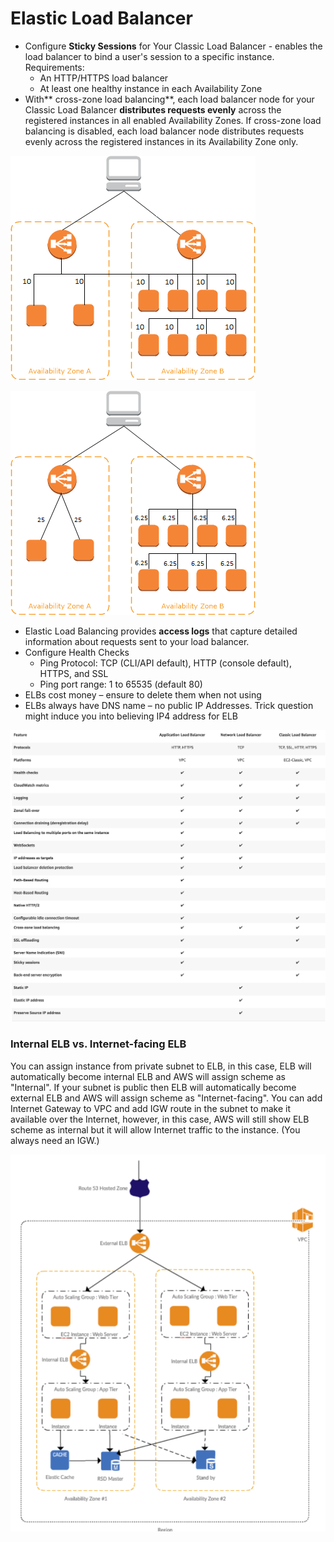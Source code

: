 # Elastic Load Balancer

* Configure **Sticky Sessions** for Your Classic Load Balancer - enables the load balancer to bind a user's session to a specific instance. Requirements:
  * An HTTP/HTTPS load balancer
  * At least one healthy instance in each Availability Zone
* With** cross-zone load balancing**, each load balancer node for your Classic Load Balancer **distributes requests evenly** across the registered instances in all enabled Availability Zones. If cross-zone load balancing is disabled, each load balancer node distributes requests evenly across the registered instances in its Availability Zone only. 

![With cross-zone load balancing enable](../.gitbook/assets/image.png)

![With cross-zone load balancing disable](../.gitbook/assets/image%20%281%29.png)

* Elastic Load Balancing provides **access logs** that capture detailed information about requests sent to your load balancer.
* Configure Health Checks
  * Ping Protocol: TCP \(CLI/API default\), HTTP \(console default\), HTTPS, and SSL
  * Ping port range: 1 to 65535 \(default 80\)
* ELBs cost money – ensure to delete them when not using
* ELBs always have DNS name – no public IP Addresses. Trick question might induce you into believing IP4 address for ELB

![Comparison between different ELBs](../.gitbook/assets/screen-shot-2018-04-29-at-09.35.54.png)

### Internal ELB vs. Internet-facing ELB

You can assign instance from private subnet to ELB, in this case, ELB will automatically become internal ELB and AWS will assign scheme as "Internal". If your subnet is public then ELB will automatically become external ELB and AWS will assign scheme as "Internet-facing". You can add Internet Gateway to VPC and add IGW route in the subnet to make it available over the Internet, however, in this case, AWS will still show ELB scheme as internal but it will allow Internet traffic to the instance. \(You always need an IGW.\)

![](../.gitbook/assets/2018-01-21_234341.png)

